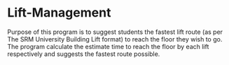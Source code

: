 # Lift-Management
Purpose of this program is to suggest students the fastest lift route (as per The SRM University Building Lift format) to reach the floor they wish to go. The program calculate the estimate time to reach the floor by each lift respectively and suggests the fastest route possible.

